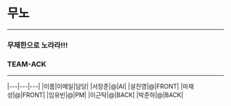 # 무노
---
### 무제한으로 노라라!!!

### TEAM-ACK
---
|---|---|---|
|이름|이메일|담당|
|서장준|@|AI|
|설진영|@|FRONT|
|마재성|@|FRONT|
|임유빈|@|PM|
|이근탁|@|BACK|
|박준하|@|BACK|
